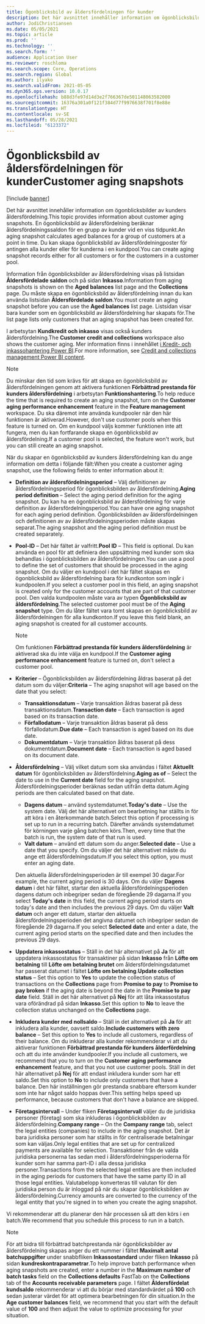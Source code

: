 ```yaml
---
title: Ögonblicksbild av åldersfördelningen för kunder
description: Det här avsnittet innehåller information om ögonblicksbilder av kunders åldersfördelning. En ögonblicksbild av åldersfördelning beräknar åldersfördelningssaldon för en grupp av kunder vid en viss tidpunkt.
author: JodiChristiansen
ms.date: 05/05/2021
ms.topic: article
ms.prod: ''
ms.technology: ''
ms.search.form: ''
audience: Application User
ms.reviewer: roschloma
ms.search.scope: Core, Operations
ms.search.region: Global
ms.author: ilyako
ms.search.validFrom: 2021-05-05
ms.dyn365.ops.version: 10.0.17
ms.openlocfilehash: b88d3fe97d14d3e2f766367de501148063582000
ms.sourcegitcommit: 16376a301a0f121f384d77f9976638f701f8e88e
ms.translationtype: HT
ms.contentlocale: sv-SE
ms.lasthandoff: 05/28/2021
ms.locfileid: "6123372"
---
```

# <a name="customer-aging-snapshots"></a><span data-ttu-id="b7281-104">Ögonblicksbild av åldersfördelningen för kunder</span><span class="sxs-lookup"><span data-stu-id="b7281-104">Customer aging snapshots</span></span>

[!include [banner](../includes/banner.md)]

<span data-ttu-id="b7281-105">Det här avsnittet innehåller information om ögonblicksbilder av kunders åldersfördelning.</span><span class="sxs-lookup"><span data-stu-id="b7281-105">This topic provides information about customer aging snapshots.</span></span> <span data-ttu-id="b7281-106">En ögonblicksbild av åldersfördelning beräknar åldersfördelningssaldon för en grupp av kunder vid en viss tidpunkt.</span><span class="sxs-lookup"><span data-stu-id="b7281-106">An aging snapshot calculates aged balances for a group of customers at a point in time.</span></span> <span data-ttu-id="b7281-107">Du kan skapa ögonblicksbild av åldersfördelningposter för antingen alla kunder eller för kunderna i en kundpool.</span><span class="sxs-lookup"><span data-stu-id="b7281-107">You can create aging snapshot records either for all customers or for the customers in a customer pool.</span></span>

<span data-ttu-id="b7281-108">Information från ögonblicksbilder av åldersfördelning visas på listsidan **Åldersfördelade saldon** och på sidan **Inkasso**.</span><span class="sxs-lookup"><span data-stu-id="b7281-108">Information from aging snapshots is shown on the **Aged balances** list page and the **Collections** page.</span></span> <span data-ttu-id="b7281-109">Du måste skapa en ögonblicksbild av åldersfördelning innan du kan använda listsidan **Åldersfördelade saldon**.</span><span class="sxs-lookup"><span data-stu-id="b7281-109">You must create an aging snapshot before you can use the **Aged balances** list page.</span></span> <span data-ttu-id="b7281-110">Listsidan visar bara kunder som en ögonblicksbild av åldersfördelning har skapats för.</span><span class="sxs-lookup"><span data-stu-id="b7281-110">The list page lists only customers that an aging snapshot has been created for.</span></span>

<span data-ttu-id="b7281-111">I arbetsytan **Kundkredit och inkasso** visas också kunders åldersfördelning.</span><span class="sxs-lookup"><span data-stu-id="b7281-111">The **Customer credit and collections** workspace also shows the customer aging.</span></span> <span data-ttu-id="b7281-112">Mer information finns i innehållet [i Kredit- och inkassohantering Power BI](credit-collections-power-bi.md).</span><span class="sxs-lookup"><span data-stu-id="b7281-112">For more information, see [Credit and collections management Power BI content](credit-collections-power-bi.md).</span></span>

> [!NOTE]
> <span data-ttu-id="b7281-113">Du minskar den tid som krävs för att skapa en ögonblicksbild av åldersfördelningen genom att aktivera funktionen **Förbättrad prestanda för kunders åldersfördelning** i arbetsytan **Funktionshantering**.</span><span class="sxs-lookup"><span data-stu-id="b7281-113">To help reduce the time that is required to create an aging snapshot, turn on the **Customer aging performance enhancement** feature in the **Feature management** workspace.</span></span> <span data-ttu-id="b7281-114">Du ska däremot inte använda kundpooler när den här funktionen är aktiverad.</span><span class="sxs-lookup"><span data-stu-id="b7281-114">However, don't use customer pools when this feature is turned on.</span></span> <span data-ttu-id="b7281-115">Om en kundpool väljs kommer funktionen inte att fungera, men du kan fortfarande skapa en ögonblicksbild av åldersfördelning.</span><span class="sxs-lookup"><span data-stu-id="b7281-115">If a customer pool is selected, the feature won't work, but you can still create an aging snapshot.</span></span>

<span data-ttu-id="b7281-116">När du skapar en ögonblicksbild av kunders åldersfördelning kan du ange information om detta i följande fält:</span><span class="sxs-lookup"><span data-stu-id="b7281-116">When you create a customer aging snapshot, use the following fields to enter information about it:</span></span>

- <span data-ttu-id="b7281-117">**Definition av åldersfördelningsperiod** – Välj definitionen av åldersfördelningsperiod för ögonblicksbilden av åldersfördelning.</span><span class="sxs-lookup"><span data-stu-id="b7281-117">**Aging period definition** – Select the aging period definition for the aging snapshot.</span></span> <span data-ttu-id="b7281-118">Du kan ha en ögonblicksbild av åldersfördelning för varje definition av åldersfördelningsperiod.</span><span class="sxs-lookup"><span data-stu-id="b7281-118">You can have one aging snapshot for each aging period definition.</span></span> <span data-ttu-id="b7281-119">Ögonblicksbilden av åldersfördelningen och definitionen av av åldersfördelningsperioden måste skapas separat.</span><span class="sxs-lookup"><span data-stu-id="b7281-119">The aging snapshot and the aging period definition must be created separately.</span></span>
- <span data-ttu-id="b7281-120">**Pool-ID** – Det här fältet är valfritt.</span><span class="sxs-lookup"><span data-stu-id="b7281-120">**Pool ID** – This field is optional.</span></span> <span data-ttu-id="b7281-121">Du kan använda en pool för att definiera den uppsättning med kunder som ska behandlas i ögonblicksbilden av åldersfördelningen.</span><span class="sxs-lookup"><span data-stu-id="b7281-121">You can use a pool to define the set of customers that should be processed in the aging snapshot.</span></span> <span data-ttu-id="b7281-122">Om du väljer en kundpool i det här fältet skapas en ögonblicksbild av åldersfördelning bara för kundkonton som ingår i kundpoolen.</span><span class="sxs-lookup"><span data-stu-id="b7281-122">If you select a customer pool in this field, an aging snapshot is created only for the customer accounts that are part of that customer pool.</span></span> <span data-ttu-id="b7281-123">Den valda kundpoolen måste vara av typen **Ögonblicksbild av åldersfördelning**.</span><span class="sxs-lookup"><span data-stu-id="b7281-123">The selected customer pool must be of the **Aging snapshot** type.</span></span> <span data-ttu-id="b7281-124">Om du låter fältet vara tomt skapas en ögonblicksbild av åldersfördelningen för alla kundkonton.</span><span class="sxs-lookup"><span data-stu-id="b7281-124">If you leave this field blank, an aging snapshot is created for all customer accounts.</span></span>

    > [!NOTE]
    > <span data-ttu-id="b7281-125">Om funktionen **Förbättrad prestanda för kunders åldersfördelning** är aktiverad ska du inte välja en kundpool.</span><span class="sxs-lookup"><span data-stu-id="b7281-125">If the **Customer aging performance enhancement** feature is turned on, don't select a customer pool.</span></span>

- <span data-ttu-id="b7281-126">**Kriterier** – Ögonblicksbilden av åldersfördelning åldras baserat på det datum som du väljer:</span><span class="sxs-lookup"><span data-stu-id="b7281-126">**Criteria** – The aging snapshot will age based on the date that you select:</span></span>

    - <span data-ttu-id="b7281-127">**Transaktionsdatum** – Varje transaktion åldras baserat på dess transaktionsdatum.</span><span class="sxs-lookup"><span data-stu-id="b7281-127">**Transaction date** – Each transaction is aged based on its transaction date.</span></span>
    - <span data-ttu-id="b7281-128">**Förfallodatum** – Varje transaktion åldras baserat på dess förfallodatum.</span><span class="sxs-lookup"><span data-stu-id="b7281-128">**Due date** – Each transaction is aged based on its due date.</span></span>
    - <span data-ttu-id="b7281-129">**Dokumentdatum** – Varje transaktion åldras baserat på dess dokumentdatum.</span><span class="sxs-lookup"><span data-stu-id="b7281-129">**Document date** – Each transaction is aged based on its document date.</span></span>

- <span data-ttu-id="b7281-130">**Åldersfördelning** – Välj vilket datum som ska användas i fältet **Aktuellt datum** för ögonblicksbilden av åldersfördelning.</span><span class="sxs-lookup"><span data-stu-id="b7281-130">**Aging as of** – Select the date to use in the **Current date** field for the aging snapshot.</span></span> <span data-ttu-id="b7281-131">Åldersfördelningsperioder beräknas sedan utifrån detta datum.</span><span class="sxs-lookup"><span data-stu-id="b7281-131">Aging periods are then calculated based on that date.</span></span> 

    - <span data-ttu-id="b7281-132">**Dagens datum** – använd systemdatumet.</span><span class="sxs-lookup"><span data-stu-id="b7281-132">**Today's date** – Use the system date.</span></span> <span data-ttu-id="b7281-133">Välj det här alternativet om bearbetning har ställts in för att köra i en återkommande batch.</span><span class="sxs-lookup"><span data-stu-id="b7281-133">Select this option if processing is set up to run in a recurring batch.</span></span> <span data-ttu-id="b7281-134">Därefter används systemdatumet för körningen varje gång batchen körs.</span><span class="sxs-lookup"><span data-stu-id="b7281-134">Then, every time that the batch is run, the system date of that run is used.</span></span>
    - <span data-ttu-id="b7281-135">**Valt datum** – använd ett datum som du anger.</span><span class="sxs-lookup"><span data-stu-id="b7281-135">**Selected date** – Use a date that you specify.</span></span> <span data-ttu-id="b7281-136">Om du väljer det här alternativet måste du ange ett åldersfördelningsdatum.</span><span class="sxs-lookup"><span data-stu-id="b7281-136">If you select this option, you must enter an aging date.</span></span>

    <span data-ttu-id="b7281-137">Den aktuella åldersfördelningsperioden är till exempel 30 dagar.</span><span class="sxs-lookup"><span data-stu-id="b7281-137">For example, the current aging period is 30 days.</span></span> <span data-ttu-id="b7281-138">Om du väljer **Dagens datum** i det här fältet, startar den aktuella åldersfördelningsperioden dagens datum och inbegriper sedan de föregående 29 dagarna.</span><span class="sxs-lookup"><span data-stu-id="b7281-138">If you select **Today's date** in this field, the current aging period starts on today's date and then includes the previous 29 days.</span></span> <span data-ttu-id="b7281-139">Om du väljer **Valt datum** och anger ett datum, startar den aktuella åldersfördelningsperioden det angivna datumet och inbegriper sedan de föregående 29 dagarna.</span><span class="sxs-lookup"><span data-stu-id="b7281-139">If you select **Selected date** and enter a date, the current aging period starts on the specified date and then includes the previous 29 days.</span></span>

- <span data-ttu-id="b7281-140">**Uppdatera inkassostatus** – Ställ in det här alternativet på **Ja** för att uppdatera inkassostatus för transaktiner på sidan **Inkasso** från **Löfte om betalning** till **Löfte om betalning brutet** om åldersfördelningsdatumet har passerat datumet i fältet **Löfte om betalning**.</span><span class="sxs-lookup"><span data-stu-id="b7281-140">**Update collection status** – Set this option to **Yes** to update the collection status of transactions on the **Collections** page from **Promise to pay** to **Promise to pay broken** if the aging date is beyond the date in the **Promise to pay date** field.</span></span> <span data-ttu-id="b7281-141">Ställ in det här alternativet på **Nej** för att låta inkassostatus vara oförändrad på sidan **Inkasso**.</span><span class="sxs-lookup"><span data-stu-id="b7281-141">Set this option to **No** to leave the collection status unchanged on the **Collections** page.</span></span>
- <span data-ttu-id="b7281-142">**Inkludera kunder med nollsaldo** – Ställ in det alternativet på **Ja** för att inkludera alla kunder, oavsett saldo.</span><span class="sxs-lookup"><span data-stu-id="b7281-142">**Include customers with zero balance** – Set this option to **Yes** to include all customers, regardless of their balance.</span></span> <span data-ttu-id="b7281-143">Om du inkluderar alla kunder rekommenderar vi att du aktiverar funktionen **Förbättrad prestanda för kunders ålderfördelning** och att du inte använder kundpooler.</span><span class="sxs-lookup"><span data-stu-id="b7281-143">If you include all customers, we recommend that you to turn on the **Customer aging performance enhancement** feature, and that you not use customer pools.</span></span> <span data-ttu-id="b7281-144">Ställ in det här alternativet på **Nej** för att endast inkludera kunder som har ett saldo.</span><span class="sxs-lookup"><span data-stu-id="b7281-144">Set this option to **No** to include only customers that have a balance.</span></span> <span data-ttu-id="b7281-145">Den här inställningen gör prestanda snabbare eftersom kunder som inte har något saldo hoppas över.</span><span class="sxs-lookup"><span data-stu-id="b7281-145">This setting helps speed up performance, because customers that don't have a balance are skipped.</span></span>
- <span data-ttu-id="b7281-146">**Företagsintervall** – Under fliken **Företagsintervall** väljer du de juridiska personer (företag) som ska inkluderas i ögonblicksbilden av åldersfördelning.</span><span class="sxs-lookup"><span data-stu-id="b7281-146">**Company range** – On the **Company range** tab, select the legal entities (companies) to include in the aging snapshot.</span></span> <span data-ttu-id="b7281-147">Det är bara juridiska personer som har ställts in för centraliserade betalningar som kan väljas.</span><span class="sxs-lookup"><span data-stu-id="b7281-147">Only legal entities that are set up for centralized payments are available for selection.</span></span> <span data-ttu-id="b7281-148">Transaktioner från de valda juridiska personerna tas sedan med i åldersfördelningsperioderna för kunder som har samma part-ID i alla dessa juridiska personer.</span><span class="sxs-lookup"><span data-stu-id="b7281-148">Transactions from the selected legal entities are then included in the aging periods for customers that have the same party ID in all those legal entities.</span></span> <span data-ttu-id="b7281-149">Valutabelopp konverteras till valutan för den juridiska person du är inloggad på när du skapar ögonblicksbilden av åldersfördelning.</span><span class="sxs-lookup"><span data-stu-id="b7281-149">Currency amounts are converted to the currency of the legal entity that you're signed in to when you create the aging snapshot.</span></span>

<span data-ttu-id="b7281-150">Vi rekommenderar att du planerar den här processen så att den körs i en batch.</span><span class="sxs-lookup"><span data-stu-id="b7281-150">We recommend that you schedule this process to run in a batch.</span></span>

> [!NOTE]
> <span data-ttu-id="b7281-151">För att bidra till förbättrad batchprestanda när ögonblicksbilder av åldersfördelning skapas anger du ett nummer i fältet **Maximalt antal batchuppgifter** under snabbfliken **Inkassostandard** under fliken **Inkasso** på sidan **kundreskontraparametrar**.</span><span class="sxs-lookup"><span data-stu-id="b7281-151">To help improve batch performance when aging snapshots are created, enter a number in the **Maximum number of batch tasks** field on the **Collections defaults** FastTab on the **Collections** tab of the **Accounts receivable parameters** page.</span></span> <span data-ttu-id="b7281-152">I fältet **Åldersfördelat kundsaldo** rekommenderar vi att du börjar med standardvärdet på **100** och sedan justerar värdet för att optimera bearbetningen för din situation.</span><span class="sxs-lookup"><span data-stu-id="b7281-152">In the **Age customer balances** field, we recommend that you start with the default value of **100** and then adjust the value to optimize processing for your situation.</span></span>

